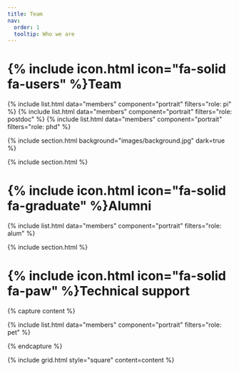 ```yaml
---
title: Team
nav:
  order: 1
  tooltip: Who we are
---
```


# {% include icon.html icon="fa-solid fa-users" %}Team


{% include list.html data="members" component="portrait" filters="role: pi" %}
{% include list.html data="members" component="portrait" filters="role: postdoc" %}
{% include list.html data="members" component="portrait" filters="role: phd" %}

{% include section.html background="images/background.jpg" dark=true %}

{% include section.html %}
# {% include icon.html icon="fa-solid fa-graduate" %}Alumni

{% include list.html data="members" component="portrait" filters="role: alum" %}

{% include section.html %}

# {% include icon.html icon="fa-solid fa-paw" %}Technical support

{% capture content %}

{% include list.html data="members" component="portrait" filters="role: pet" %}

{% endcapture %}

{% include grid.html style="square" content=content   %}

